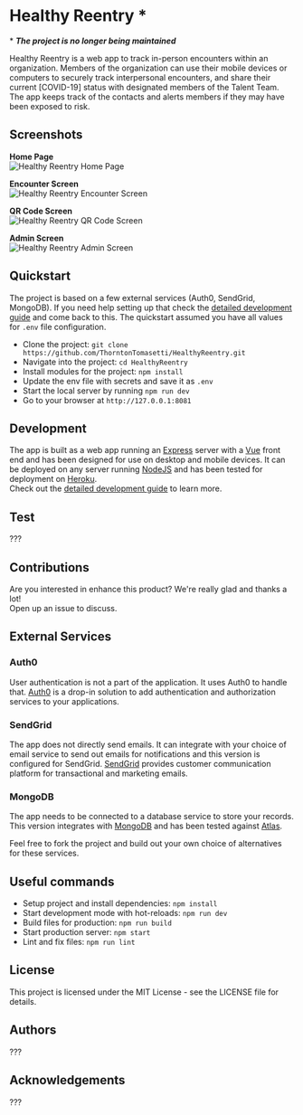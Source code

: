 # Healthy Reentry *
\* ***The project is no longer being maintained***

Healthy Reentry is a web app to track in-person encounters within an organization. Members of the organization can use their mobile devices or computers to securely track interpersonal encounters, and share their current [COVID-19] status with designated members of the Talent Team. The app keeps track of the contacts and alerts members if they may have been exposed to risk.  

## Screenshots
**Home Page**  
![Healthy Reentry Home Page](./docs/imgs/screensots_homepage.png)

**Encounter Screen**  
![Healthy Reentry Encounter Screen](./docs/imgs/screensots_encounter.png)

**QR Code Screen**  
![Healthy Reentry QR Code Screen](./docs/imgs/screensots_qrcode.png)

**Admin Screen**  
![Healthy Reentry Admin Screen](./docs/imgs/screensots_admin.png)

## Quickstart
The project is based on a few external services (Auth0, SendGrid, MongoDB). If you need help setting up that check the [detailed development guide](./docs/dev-details.md) and come back to this. The quickstart assumed you have all values for `.env` file configuration.  
- Clone the project: `git clone https://github.com/ThorntonTomasetti/HealthyReentry.git`
- Navigate into the project: `cd HealthyReentry`
- Install modules for the project: `npm install`
- Update the env file with secrets and save it as `.env`
- Start the local server by running `npm run dev`
- Go to your browser at `http://127.0.0.1:8081`

## Development
The app is built as a web app running an [Express](https://expressjs.com/) server with a [Vue](https://vuejs.org/) front end and has been designed for use on desktop and mobile devices. It can be deployed on any server running [NodeJS]() and has been tested for deployment on [Heroku](https://heroku.com/).  
Check out the [detailed development guide](./docs/dev-details.md) to learn more.  

## Test  
???

## Contributions
Are you interested in enhance this product? We're really glad and thanks a lot!  
Open up an issue to discuss.  

## External Services

### Auth0
User authentication is not a part of the application. It uses Auth0 to handle that. [Auth0](https://auth0.com/docs/getting-started/overview) is a drop-in solution to add authentication and authorization services to your applications.  

### SendGrid
The app does not directly send emails. It can integrate with your choice of email service to send out emails for notifications and this version is configured for SendGrid. [SendGrid](https://sendgrid.com/) provides customer communication platform for transactional and marketing emails.  

### MongoDB
The app needs to be connected to a database service to store your records. This version integrates with [MongoDB](https://www.mongodb.com/) and has been tested against [Atlas](https://www.mongodb.com/cloud/atlas).  

Feel free to fork the project and build out your own choice of alternatives for these services.  

## Useful commands
- Setup project and install dependencies: `npm install`
- Start development mode with hot-reloads: `npm run dev`
- Build files for production: `npm run build`
- Start production server: `npm start`
- Lint and fix files: `npm run lint`

## License
This project is licensed under the MIT License - see the LICENSE file for details.

## Authors
???

## Acknowledgements
???
